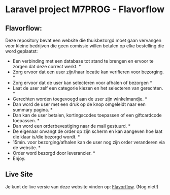 # Laravel project M7PROG - Flavorflow

## Flavorflow:

Deze repository bevat een website die thuisbezorgd moet gaan vervangen voor kleine bedrijven die geen comissie willen betalen op elke bestelling die word geplaatst:

- Een verbinding met een database tot stand te brengen en ervoor te zorgen dat deze correct werkt. *
- Zorg ervoor dat een user zijn/haar locatie kan verifieren voor bezorging. *
- Zorg ervoor dat de user kan selecteren voor afhalen of bezorgen *
- Laat de user zelf een categorie kiezen en het selecteren van gerechten. *
- Gerechten worden toegevoegd aan de user zijn winkelmandje. *
- Dan word de user met een druk op de knop omgeleidt naar een summary pagina. *
- Dan kan de user betalen, kortingscodes toepassen of een giftcardcode toepassen. *
- Dan word een orderbevestiging naar de mail gestuurd. *
- De eigenaar onvangt de order op zijn scherm en kan aangeven hoe laat die klaar is/die bezorgd wordt. *
- 15min. voor bezorging/afhalen kan de user nog zijn order veranderen via de website. *
- Order word bezorgd door leverancier. *
- Enjoy.

## Live Site

Je kunt de live versie van deze website vinden op: [Flavorflow](https://tygojedema.xyz/flavorflow/). (Nog niet!)
